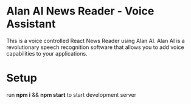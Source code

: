 # Alan AI News Reader - Voice Assistant 
This is a voice controlled React News Reader using Alan AI.
Alan AI is a revolutionary speech recognition software that allows you to add voice capabilities to your applications.

# Setup
run **npm i** && **npm start** to start development server
